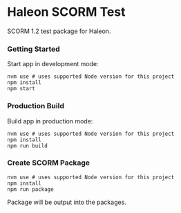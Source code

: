 # Haleon SCORM Test

SCORM 1.2 test package for Haleon.

### Getting Started

Start app in development mode:

```shell
nvm use # uses supported Node version for this project
npm install
npm start
```

### Production Build

Build app in production mode:

```shell
nvm use # uses supported Node version for this project
npm install
npm run build
```

### Create SCORM Package

```shell
nvm use # uses supported Node version for this project
npm install
npm run package
```

Package will be output into the packages.
